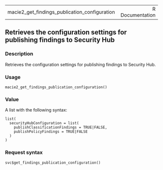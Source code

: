 <table style="width: 100%;">
<tbody>
<tr class="odd">
<td>macie2_get_findings_publication_configuration</td>
<td style="text-align: right;">R Documentation</td>
</tr>
</tbody>
</table>

## Retrieves the configuration settings for publishing findings to Security Hub

### Description

Retrieves the configuration settings for publishing findings to Security
Hub.

### Usage

    macie2_get_findings_publication_configuration()

### Value

A list with the following syntax:

    list(
      securityHubConfiguration = list(
        publishClassificationFindings = TRUE|FALSE,
        publishPolicyFindings = TRUE|FALSE
      )
    )

### Request syntax

    svc$get_findings_publication_configuration()
